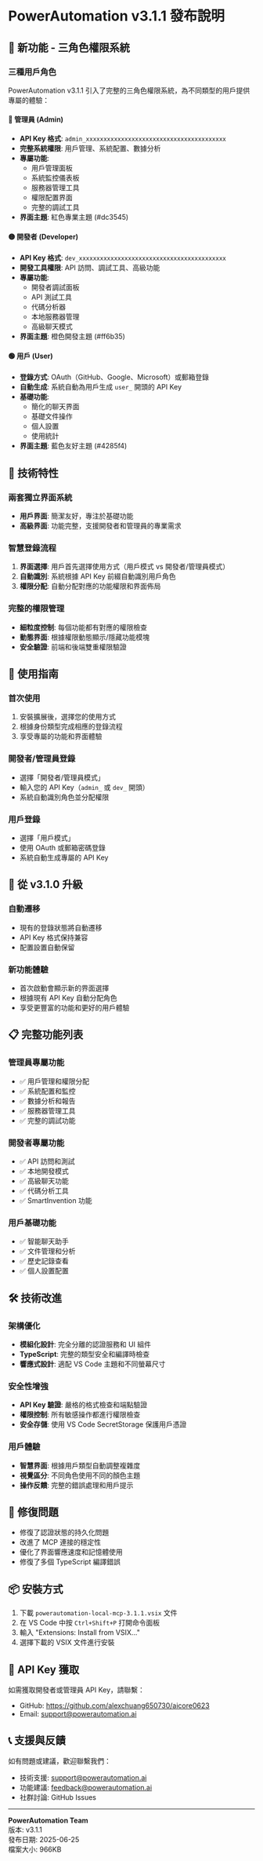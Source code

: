 # PowerAutomation v3.1.1 發布說明

## 🎉 新功能 - 三角色權限系統

### 三種用戶角色
PowerAutomation v3.1.1 引入了完整的三角色權限系統，為不同類型的用戶提供專屬的體驗：

#### 🔴 **管理員 (Admin)**
- **API Key 格式**: `admin_xxxxxxxxxxxxxxxxxxxxxxxxxxxxxxxxxxxxxxxx`
- **完整系統權限**: 用戶管理、系統配置、數據分析
- **專屬功能**: 
  - 用戶管理面板
  - 系統監控儀表板
  - 服務器管理工具
  - 權限配置界面
  - 完整的調試工具
- **界面主題**: 紅色專業主題 (#dc3545)

#### 🟡 **開發者 (Developer)**  
- **API Key 格式**: `dev_xxxxxxxxxxxxxxxxxxxxxxxxxxxxxxxxxxxxxxxxxx`
- **開發工具權限**: API 訪問、調試工具、高級功能
- **專屬功能**:
  - 開發者調試面板
  - API 測試工具
  - 代碼分析器
  - 本地服務器管理
  - 高級聊天模式
- **界面主題**: 橙色開發主題 (#ff6b35)

#### 🟢 **用戶 (User)**
- **登錄方式**: OAuth（GitHub、Google、Microsoft）或郵箱登錄
- **自動生成**: 系統自動為用戶生成 `user_` 開頭的 API Key
- **基礎功能**:
  - 簡化的聊天界面
  - 基礎文件操作
  - 個人設置
  - 使用統計
- **界面主題**: 藍色友好主題 (#4285f4)

## 🔧 技術特性

### 兩套獨立界面系統
- **用戶界面**: 簡潔友好，專注於基礎功能
- **高級界面**: 功能完整，支援開發者和管理員的專業需求

### 智慧登錄流程
1. **界面選擇**: 用戶首先選擇使用方式（用戶模式 vs 開發者/管理員模式）
2. **自動識別**: 系統根據 API Key 前綴自動識別用戶角色
3. **權限分配**: 自動分配對應的功能權限和界面佈局

### 完整的權限管理
- **細粒度控制**: 每個功能都有對應的權限檢查
- **動態界面**: 根據權限動態顯示/隱藏功能模塊
- **安全驗證**: 前端和後端雙重權限驗證

## 🎯 使用指南

### 首次使用
1. 安裝擴展後，選擇您的使用方式
2. 根據身份類型完成相應的登錄流程
3. 享受專屬的功能和界面體驗

### 開發者/管理員登錄
- 選擇「開發者/管理員模式」
- 輸入您的 API Key（`admin_` 或 `dev_` 開頭）
- 系統自動識別角色並分配權限

### 用戶登錄
- 選擇「用戶模式」
- 使用 OAuth 或郵箱密碼登錄
- 系統自動生成專屬的 API Key

## 🔄 從 v3.1.0 升級

### 自動遷移
- 現有的登錄狀態將自動遷移
- API Key 格式保持兼容
- 配置設置自動保留

### 新功能體驗
- 首次啟動會顯示新的界面選擇
- 根據現有 API Key 自動分配角色
- 享受更豐富的功能和更好的用戶體驗

## 📋 完整功能列表

### 管理員專屬功能
- ✅ 用戶管理和權限分配
- ✅ 系統配置和監控
- ✅ 數據分析和報告
- ✅ 服務器管理工具
- ✅ 完整的調試功能

### 開發者專屬功能
- ✅ API 訪問和測試
- ✅ 本地開發模式
- ✅ 高級聊天功能
- ✅ 代碼分析工具
- ✅ SmartInvention 功能

### 用戶基礎功能
- ✅ 智能聊天助手
- ✅ 文件管理和分析
- ✅ 歷史記錄查看
- ✅ 個人設置配置

## 🛠️ 技術改進

### 架構優化
- **模組化設計**: 完全分離的認證服務和 UI 組件
- **TypeScript**: 完整的類型安全和編譯時檢查
- **響應式設計**: 適配 VS Code 主題和不同螢幕尺寸

### 安全性增強
- **API Key 驗證**: 嚴格的格式檢查和端點驗證
- **權限控制**: 所有敏感操作都進行權限檢查
- **安全存儲**: 使用 VS Code SecretStorage 保護用戶憑證

### 用戶體驗
- **智慧界面**: 根據用戶類型自動調整複雜度
- **視覺區分**: 不同角色使用不同的顏色主題
- **操作反饋**: 完整的錯誤處理和用戶提示

## 🐛 修復問題

- 修復了認證狀態的持久化問題
- 改進了 MCP 連接的穩定性
- 優化了界面響應速度和記憶體使用
- 修復了多個 TypeScript 編譯錯誤

## 📦 安裝方式

1. 下載 `powerautomation-local-mcp-3.1.1.vsix` 文件
2. 在 VS Code 中按 `Ctrl+Shift+P` 打開命令面板
3. 輸入 "Extensions: Install from VSIX..."
4. 選擇下載的 VSIX 文件進行安裝

## 🔗 API Key 獲取

如需獲取開發者或管理員 API Key，請聯繫：
- GitHub: https://github.com/alexchuang650730/aicore0623
- Email: support@powerautomation.ai

## 📞 支援與反饋

如有問題或建議，歡迎聯繫我們：
- 技術支援: support@powerautomation.ai
- 功能建議: feedback@powerautomation.ai
- 社群討論: GitHub Issues

---

**PowerAutomation Team**  
版本: v3.1.1  
發布日期: 2025-06-25  
檔案大小: 966KB

